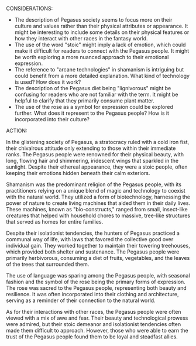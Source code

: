 CONSIDERATIONS: 

- The description of Pegasus society seems to focus more on their culture and values rather than their physical attributes or appearance. It might be interesting to include some details on their physical features or how they interact with other races in the fantasy world.
- The use of the word "stoic" might imply a lack of emotion, which could make it difficult for readers to connect with the Pegasus people. It might be worth exploring a more nuanced approach to their emotional expression.
- The reference to "arcane technologies" in shamanism is intriguing but could benefit from a more detailed explanation. What kind of technology is used? How does it work?
- The description of the Pegasus diet being "lignivorous" might be confusing for readers who are not familiar with the term. It might be helpful to clarify that they primarily consume plant matter.
- The use of the rose as a symbol for expression could be explored further. What does it represent to the Pegasus people? How is it incorporated into their culture?

ACTION:

In the glistening society of Pegasus, a stratocracy ruled with a cold iron fist, their chivalrous attitude only extending to those within their immediate ranks. The Pegasus people were renowned for their physical beauty, with long, flowing hair and shimmering, iridescent wings that sparkled in the sunlight. Despite their ethereal appearance, they were a stoic people, often keeping their emotions hidden beneath their calm exteriors.

Shamanism was the predominant religion of the Pegasus people, with its practitioners relying on a unique blend of magic and technology to coexist with the natural world. They utilized a form of biotechnology, harnessing the power of nature to create living machines that aided them in their daily lives. These machines, known as "bio-constructs," ranged from small, insect-like creatures that helped with household chores to massive, tree-like structures that served as homes for entire families.

Despite their isolationist tendencies, the hunters of Pegasus practiced a communal way of life, with laws that favored the collective good over individual gain. They worked together to maintain their towering treehouses, which provided both shelter and sustenance. The Pegasus people were primarily herbivorous, consuming a diet of fruits, vegetables, and the leaves of the trees that surrounded them.

The use of language was sparing among the Pegasus people, with seasonal fashion and the symbol of the rose being the primary forms of expression. The rose was sacred to the Pegasus people, representing both beauty and resilience. It was often incorporated into their clothing and architecture, serving as a reminder of their connection to the natural world.

As for their interactions with other races, the Pegasus people were often viewed with a mix of awe and fear. Their beauty and technological prowess were admired, but their stoic demeanor and isolationist tendencies often made them difficult to approach. However, those who were able to earn the trust of the Pegasus people found them to be loyal and steadfast allies.